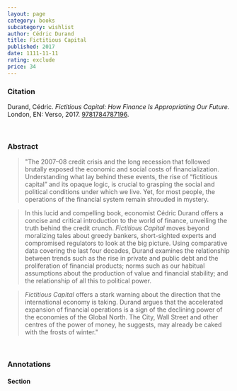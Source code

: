 ```yaml
---
layout: page
category: books
subcategory: wishlist
author: Cédric Durand
title: Fictitious Capital
published: 2017
date: 1111-11-11
rating: exclude
price: 34
---
```


### Citation

Durand, Cédric. *Fictitious Capital: How Finance Is Appropriating Our Future.* London, EN: Verso, 2017. [9781784787196](https://www.versobooks.com/en-ca/products/320-fictitious-capital).

<br>

### Abstract

> "The 2007–08 credit crisis and the long recession that followed brutally exposed the economic and social costs of financialization. Understanding what lay behind these events, the rise of “fictitious capital” and its opaque logic, is crucial to grasping the social and political conditions under which we live. Yet, for most people, the operations of the financial system remain shrouded in mystery.

> In this lucid and compelling book, economist Cédric Durand offers a concise and critical introduction to the world of finance, unveiling the truth behind the credit crunch. *Fictitious Capital* moves beyond moralizing tales about greedy bankers, short-sighted experts and compromised regulators to look at the big picture. Using comparative data covering the last four decades, Durand examines the relationship between trends such as the rise in private and public debt and the proliferation of financial products; norms such as our habitual assumptions about the production of value and financial stability; and the relationship of all this to political power.

> *Fictitious Capital* offers a stark warning about the direction that the international economy is taking. Durand argues that the accelerated expansion of financial operations is a sign of the declining power of the economies of the Global North. The City, Wall Street and other centres of the power of money, he suggests, may already be caked with the frosts of winter."

<br>

### Annotations

#### Section

<br>
